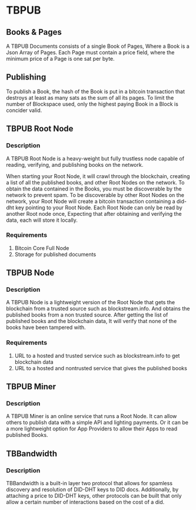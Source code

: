 # TBPUB

## Books & Pages
A TBPUB Documents consists of a single Book of Pages, Where a Book is a Json 
Array of Pages. Each Page must contain a price field, where the minimum price 
of a Page is one sat per byte.

## Publishing
To publish a Book, the hash of the Book is put in a bitcoin transaction that 
destroys at least as many sats as the sum of all its pages. To limit the number 
of Blockspace used, only the highest paying Book in a Block is concider valid.

## TBPUB Root Node

### Description
A TBPUB Root Node is a heavy-weight but fully trustless node capable of reading, 
verifying, and publishing books on the network.

When starting your Root Node, it will crawl through the blockchain, creating a 
list of all the published books, and other Root Nodes on the network. To obtain 
the data contained in the Books, you must be discoverable by the network to 
prevent spam. To be discoverable by other Root Nodes on the network, your Root 
Node will create a bitcoin transaction containing a did-dht key pointing to 
your Root Node. Each Root Node can only be read by another Root node once, 
Expecting that after obtaining and verifying the data, each will store it locally.

### Requirements
1. Bitcoin Core Full Node
2. Storage for published documents

## TBPUB Node

### Description
A TBPUB Node is a lightweight version of the Root Node that gets the blockchain 
from a trusted source such as blockstream.info. And obtains the published books 
from a non trusted source. After getting the list of published books and the 
blockchain data, It will verify that none of the books have been tampered with.

### Requirements
1. URL to a hosted and trusted service such as blockstream.info to get blockchain data
2. URL to a hosted and nontrusted service that gives the published books

## TBPUB Miner

### Description
A TBPUB Miner is an online service that runs a Root Node. It can allow others 
to publish data with a simple API and lighting payments. Or it can be a more 
lightweight option for App Providers to allow their Apps to read published Books.

## TBBandwidth

### Description
TBBandwidth is a built-in layer two protocol that allows for spamless discovery 
and resolution of DID-DHT keys to DID docs. Additionally, by attaching a price 
to DID-DHT keys, other protocols can be built that only allow a certain number
of interactions based on the cost of a did.
